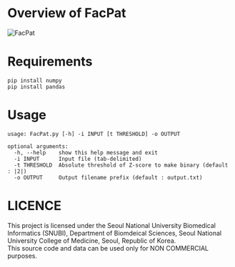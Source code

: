 # Overview of FacPat

![FacPat](https://user-images.githubusercontent.com/111483980/187581224-7d117df9-2a65-40d2-a54d-8cb075170eb7.png)


# Requirements
~~~shell
pip install numpy
pip install pandas
~~~

# Usage
~~~shell
usage: FacPat.py [-h] -i INPUT [t THRESHOLD] -o OUTPUT

optional arguments:
  -h, --help    show this help message and exit
  -i INPUT      Input file (tab-delimited)
  -t THRESHOLD  Absolute threshold of Z-score to make binary (default : |2|)
  -o OUTPUT     Output filename prefix (default : output.txt)
~~~

# LICENCE
This project is licensed under the Seoul National University Biomedical Informatics (SNUBI), Department of Biomdeical Sciences, Seoul National University College of Medicine, Seoul, Republic of Korea.   
This source code and data can be used only for NON COMMERCIAL purposes.
